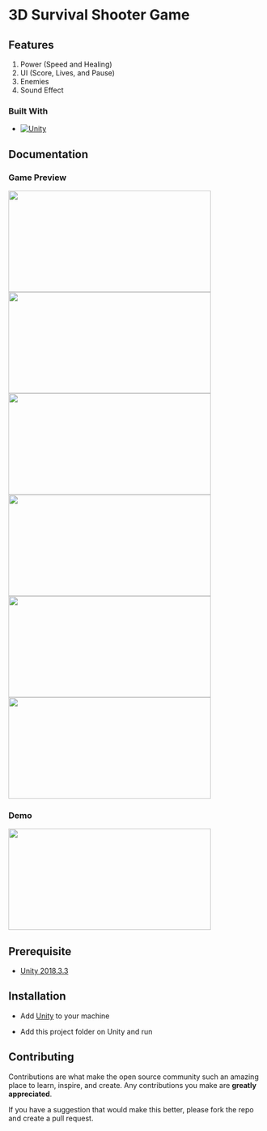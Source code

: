 # 3D Survival Shooter Game

## Features

1. Power (Speed and Healing)
2. UI (Score, Lives, and Pause)
3. Enemies
4. Sound Effect

### Built With

* [![Unity][Unity.com]][Unity-url]

[Unity.com]: https://img.shields.io/badge/Unity-FFFFFF?style=for-the-badge&logo=unity&logoColor=black
[Unity-url]: https://unity.com/

## Documentation

### Game Preview
<img src="Preview/play.png" width="400" height="200"> <img src="Preview/shoot.png" width="400" height="200"> <img src="Preview/enemy.png" width="400" height="200"> <img src="Preview/enemyshot.png" width="400" height="200"> <img src="Preview/power.png" width="400" height="200"> <img src="Preview/newenemy.png" width="400" height="200"> 

### Demo
<img src="Preview/demo.gif" width="400" height="200">

## Prerequisite

- [Unity 2018.3.3 ](https://unity3d.com/get-unity/download/archive)

## Installation

- Add [Unity](https://store.unity.com/front-page?check_logged_in=1#plans-individual) to your machine

- Add this project folder on Unity and run

## Contributing

Contributions are what make the open source community such an amazing place to learn, inspire, and create. Any contributions you make are **greatly appreciated**.

If you have a suggestion that would make this better, please fork the repo and create a pull request.
